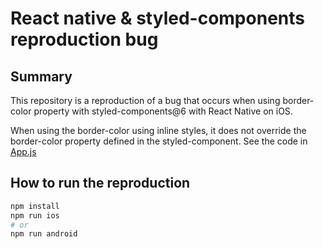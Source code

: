 # React native & styled-components reproduction bug

## Summary

This repository is a reproduction of a bug that occurs when using border-color property with styled-components@6 with React Native on iOS.

When using the border-color using inline styles, it does not override the border-color property defined in the styled-component. See the code in [App.js](./App.js)

## How to run the reproduction

```bash
npm install
npm run ios
# or
npm run android
```
